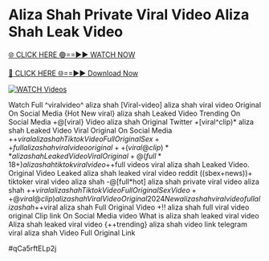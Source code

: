 # Aliza Shah Private Viral Video Aliza Shah Leak Video


[🌐 CLICK HERE 🟢==►► WATCH NOW](https://cutt.ly/ZrqxdKBg)

[🔴 CLICK HERE 🌐==►► Download Now](https://cutt.ly/ZrqxdKBg)

[![WATCH Videos](https://i.imgur.com/dJHk4Zq.gif)](https://cutt.ly/ZrqxdKBg)




























Watch Full ^viralvideo^ aliza shah [Viral-video] aliza shah viral video Original On Social Media {Hot New viral} aliza shah Leaked Video Trending On Social Media +@[viral} Video aliza shah Original Twitter +[viral^clip)* aliza shah Leaked Video Viral Original On Social Media  +$+viral aliza shah Tiktok Video Full Original Sex ++full aliza shah viral video original ++(viral@clip)** aliza shah Leaked Video Viral Original +@(full*18+) aliza shah tiktok viral video
+$+full videos viral aliza shah Leaked Video. Original Video Leaked aliza shah leaked viral video reddit
((sbex+news))+ tiktoker viral video aliza shah
-@[full*hot] aliza shah private viral video aliza shah  +$+viral aliza shah Tiktok Video Full Original Sex Video +%+viral aliza shah Tiktok Video Full Original Sex
+@viral@clip) aliza shah Viral Video Original 2024
New aliza shah viral video full aliza shah
+$+viral aliza shah Full Original Video
+!! aliza shah full viral video original Clip link On Social Media video What is aliza shah leaked viral video Aliza shah leaked viral video
{++trending} aliza shah video link telegram
viral aliza shah Video Full Original Link


#qCa5rftELp2j
